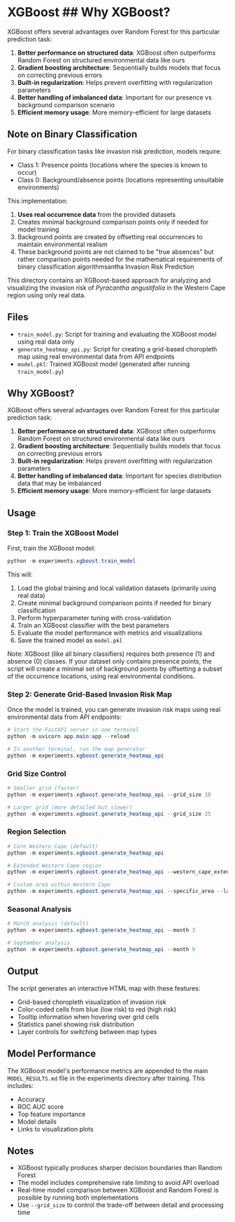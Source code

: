 # XGBoost ## Why XGBoost?

XGBoost offers several advantages over Random Forest for this particular prediction task:

1. **Better performance on structured data**: XGBoost often outperforms Random Forest on structured environmental data like ours
2. **Gradient boosting architecture**: Sequentially builds models that focus on correcting previous errors
3. **Built-in regularization**: Helps prevent overfitting with regularization parameters
4. **Better handling of imbalanced data**: Important for our presence vs background comparison scenario
5. **Efficient memory usage**: More memory-efficient for large datasets

## Note on Binary Classification

For binary classification tasks like invasion risk prediction, models require:
- Class 1: Presence points (locations where the species is known to occur)
- Class 0: Background/absence points (locations representing unsuitable environments)

This implementation:
1. **Uses real occurrence data** from the provided datasets
2. Creates minimal background comparison points only if needed for model training
3. Background points are created by offsetting real occurrences to maintain environmental realism
4. These background points are not claimed to be "true absences" but rather comparison points needed for the mathematical requirements of binary classification algorithmsantha Invasion Risk Prediction

This directory contains an XGBoost-based approach for analyzing and visualizing the invasion risk of *Pyracantha angustifolia* in the Western Cape region using only real data.

## Files

- `train_model.py`: Script for training and evaluating the XGBoost model using real data only
- `generate_heatmap_api.py`: Script for creating a grid-based choropleth map using real environmental data from API endpoints
- `model.pkl`: Trained XGBoost model (generated after running `train_model.py`)

## Why XGBoost?

XGBoost offers several advantages over Random Forest for this particular prediction task:

1. **Better performance on structured data**: XGBoost often outperforms Random Forest on structured environmental data like ours
2. **Gradient boosting architecture**: Sequentially builds models that focus on correcting previous errors
3. **Built-in regularization**: Helps prevent overfitting with regularization parameters
4. **Better handling of imbalanced data**: Important for species distribution data that may be imbalanced
5. **Efficient memory usage**: More memory-efficient for large datasets

## Usage

### Step 1: Train the XGBoost Model

First, train the XGBoost model:

```powershell
python -m experiments.xgboost.train_model
```

This will:
1. Load the global training and local validation datasets (primarily using real data)
2. Create minimal background comparison points if needed for binary classification
3. Perform hyperparameter tuning with cross-validation
4. Train an XGBoost classifier with the best parameters
5. Evaluate the model performance with metrics and visualizations
6. Save the trained model as `model.pkl`

Note: XGBoost (like all binary classifiers) requires both presence (1) and absence (0) classes.
If your dataset only contains presence points, the script will create a minimal set of background
points by offsetting a subset of the occurrence locations, using real environmental conditions.

### Step 2: Generate Grid-Based Invasion Risk Map

Once the model is trained, you can generate invasion risk maps using real environmental data from API endpoints:

```powershell
# Start the FastAPI server in one terminal
python -m uvicorn app.main:app --reload

# In another terminal, run the map generator
python -m experiments.xgboost.generate_heatmap_api
```

### Grid Size Control

```powershell
# Smaller grid (faster)
python -m experiments.xgboost.generate_heatmap_api --grid_size 10

# Larger grid (more detailed but slower)
python -m experiments.xgboost.generate_heatmap_api --grid_size 25
```

### Region Selection

```powershell
# Core Western Cape (default)
python -m experiments.xgboost.generate_heatmap_api

# Extended Western Cape region
python -m experiments.xgboost.generate_heatmap_api --western_cape_extended

# Custom area within Western Cape
python -m experiments.xgboost.generate_heatmap_api --specific_area --lat_min -33.5 --lat_max -32.0 --lon_min 18.3 --lon_max 19.5
```

### Seasonal Analysis

```powershell
# March analysis (default)
python -m experiments.xgboost.generate_heatmap_api --month 3

# September analysis
python -m experiments.xgboost.generate_heatmap_api --month 9
```

## Output

The script generates an interactive HTML map with these features:

- Grid-based choropleth visualization of invasion risk
- Color-coded cells from blue (low risk) to red (high risk)
- Tooltip information when hovering over grid cells
- Statistics panel showing risk distribution
- Layer controls for switching between map types

## Model Performance

The XGBoost model's performance metrics are appended to the main `MODEL_RESULTS.md` file in the experiments directory after training. This includes:

- Accuracy
- ROC AUC score
- Top feature importance
- Model details
- Links to visualization plots

## Notes

- XGBoost typically produces sharper decision boundaries than Random Forest
- The model includes comprehensive rate limiting to avoid API overload
- Real-time model comparison between XGBoost and Random Forest is possible by running both implementations
- Use `--grid_size` to control the trade-off between detail and processing time
